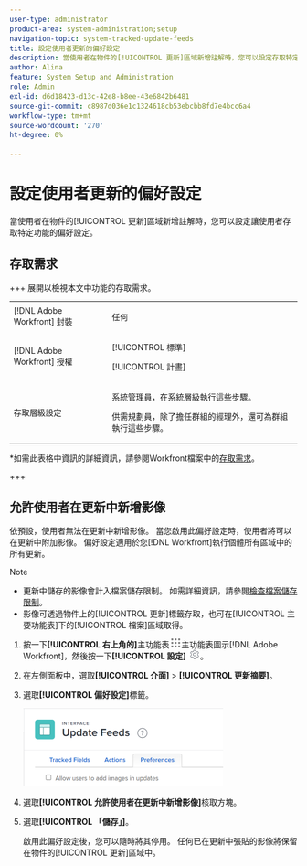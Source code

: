 ```yaml
---
user-type: administrator
product-area: system-administration;setup
navigation-topic: system-tracked-update-feeds
title: 設定使用者更新的偏好設定
description: 當使用者在物件的[!UICONTROL 更新]區域新增註解時，您可以設定存取特定功能的偏好設定。
author: Alina
feature: System Setup and Administration
role: Admin
exl-id: d6d18423-d13c-42e8-b8ee-43e6842b6481
source-git-commit: c8987d036e1c1324618cb53ebcbb8fd7e4bcc6a4
workflow-type: tm+mt
source-wordcount: '270'
ht-degree: 0%

---
```


# 設定使用者更新的偏好設定

<!--Audited: 08/2025-->

當使用者在物件的[!UICONTROL 更新]區域新增註解時，您可以設定讓使用者存取特定功能的偏好設定。

## 存取需求

+++ 展開以檢視本文中功能的存取需求。

<table style="table-layout:auto"> 
 <col> 
 <col> 
 <tbody> 
  <tr> 
   <td role="rowheader">[!DNL Adobe Workfront] 封裝</td> 
   <td><p>任何</p></td> 
  </tr> 
  <tr> 
   <td role="rowheader">[!DNL Adobe Workfront] 授權</td> 
   <td><p>[!UICONTROL 標準]</p>
   <p>[!UICONTROL 計畫]</p>
   </td> 
  </tr>  
  <tr> 
   <td role="rowheader">存取層級設定</td> 
   <td><p>系統管理員，在系統層級執行這些步驟。 </p>
   <p>供需規劃員，除了擔任群組的經理外，還可為群組執行這些步驟。</p></td>
  </tr> 
 </tbody> 
</table>

*如需此表格中資訊的詳細資訊，請參閱Workfront檔案中的[存取需求](/help/quicksilver/administration-and-setup/add-users/access-levels-and-object-permissions/access-level-requirements-in-documentation.md)。

+++


<!--Old:
<table style="table-layout:auto"> 
 <col> 
 <col> 
 <tbody> 
  <tr> 
   <td role="rowheader">[!DNL Adobe Workfront] plan</td> 
   <td>Any</td> 
  </tr> 
  <tr> 
   <td role="rowheader">[!DNL Adobe Workfront] license*</td> 
   <td><p>New: [!UICONTROL Standard]</p>
   Or
   <p>Current: [!UICONTROL Plan]</p>
   </td> 
  </tr>  
  <tr> 
   <td role="rowheader">Access level configurations</td> 
   <td><p>To perform these steps at the system level, you need the [!UICONTROL System Administrator] access level.</p><p>To perform them for a group, you must be a manager of that group.</p></td>
  </tr> 
 </tbody> 
</table>-->

## 允許使用者在更新中新增影像

依預設，使用者無法在更新中新增影像。 當您啟用此偏好設定時，使用者將可以在更新中附加影像。 偏好設定適用於您[!DNL Workfront]執行個體所有區域中的所有更新。

>[!NOTE]
>
>* 更新中儲存的影像會計入檔案儲存限制。 如需詳細資訊，請參閱[檢查檔案儲存限制](../../../documents/managing-documents/check-document-storage.md)。
>* 影像可透過物件上的[!UICONTROL 更新]標籤存取，也可在[!UICONTROL 主要功能表]下的[!UICONTROL 檔案]區域取得。
>

1. 按一下&#x200B;**[!UICONTROL 右上角的]**&#x200B;主功能表![圖示](assets/main-menu-icon.png)主功能表圖示[!DNL Adobe Workfront]，然後按一下&#x200B;**[!UICONTROL 設定]** ![齒輪設定圖示](assets/gear-icon-settings.png)。
1. 在左側面板中，選取&#x200B;**[!UICONTROL 介面]** > **[!UICONTROL 更新摘要]**。
1. 選取&#x200B;**[!UICONTROL 偏好設定]**&#x200B;標籤。

   ![更新摘要的使用者偏好設定](assets/updatefeeds-preferences-350x137.png)

1. 選取&#x200B;**[!UICONTROL 允許使用者在更新中新增影像]**&#x200B;核取方塊。
1. 選取&#x200B;**[!UICONTROL 「儲存」]**。

   啟用此偏好設定後，您可以隨時將其停用。 任何已在更新中張貼的影像將保留在物件的[!UICONTROL 更新]區域中。
